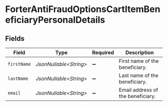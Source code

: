 # ForterAntiFraudOptionsCartItemBeneficiaryPersonalDetails


## Fields

| Field                             | Type                              | Required                          | Description                       |
| --------------------------------- | --------------------------------- | --------------------------------- | --------------------------------- |
| `firstName`                       | *JsonNullable\<String>*           | :heavy_minus_sign:                | First name of the beneficiary.    |
| `lastName`                        | *JsonNullable\<String>*           | :heavy_minus_sign:                | Last name of the beneficiary.     |
| `email`                           | *JsonNullable\<String>*           | :heavy_minus_sign:                | Email address of the beneficiary. |